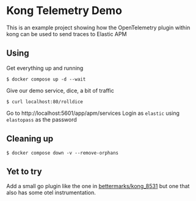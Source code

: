 
# Kong Telemetry Demo

This is an example project showing how the OpenTelemetry plugin within
kong can be used to send traces to Elastic APM

## Using

Get everything up and running
```console
$ docker compose up -d --wait
```

Give our demo service, dice, a bit of traffic
```console
$ curl localhost:80/rolldice
```

Go to http://localhost:5601/app/apm/services
Login as `elastic` using `elastopass` as the password


## Cleaning up
```console
$ docker compose down -v --remove-orphans
```

## Yet to try

Add a small go plugin like the one in
[bettermarks/kong\_8531](https://github.com/bettermarks/kong_8531/tree/simplified-goplugin-repro-3-1-0)
but one that also has some otel instrumentation.
